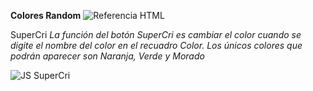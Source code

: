 **Colores Random**
![Referencia HTML](http://i63.tinypic.com/iekv3n.jpg)

SuperCri
*La función del botón SuperCri es cambiar el color cuando se digite el nombre del color en el recuadro Color. Los únicos colores que podrán aparecer son Naranja, Verde y Morado*

![JS SuperCri](http://i65.tinypic.com/zlvp0m.jpg)
